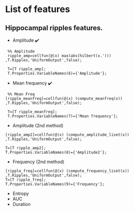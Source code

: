 # List of features

## Hippocampal ripples features.
- Amplitude :heavy_check_mark:
```
 %% Amplitude
 ripple_amp=cellfun(@(x) max(abs(hilbert(x.'))) ,T.Ripples,'UniformOutput',false);

 T=[T ripple_amp];
 T.Properties.VariableNames(6)={'Amplitude'};
 ```
- Mean frequency :heavy_check_mark:
```
 %% Mean Freq
[ripple_meanfreq]=cellfun(@(x) (compute_meanfreq(x)) ,T.Ripples,'UniformOutput',false);

 T=[T ripple_meanfreq];
 T.Properties.VariableNames(7)={'Mean frequency'};
 ```
- Amplitude (2nd method)
```
[ripple_amp2]=cellfun(@(x) (compute_amplitude_liset(x)) ,T.Ripples,'UniformOutput',false);

T=[T ripple_amp2];
T.Properties.VariableNames(8)={'Amplitude2'};
```
- Frequency (2nd method)
```
[ripple_freq]=cellfun(@(x) (compute_frequency_liset(x)) ,T.Ripples,'UniformOutput',false);
T=[T ripple_freq];
T.Properties.VariableNames(9)={'Frequency'};
```
- Entropy
- AUC
- Duration
